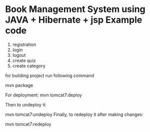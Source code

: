 # Book Management System using JAVA + Hibernate + jsp Example code

1. registration
2. login
3. logout
4. create quiz
5. create category


for building project run following command

mvn package


For deployment:
mvn tomcat7:deploy

Then to undeploy it:

mvn tomcat7:undeploy
Finally, to redeploy it after making changes:

mvn tomcat7:redeploy